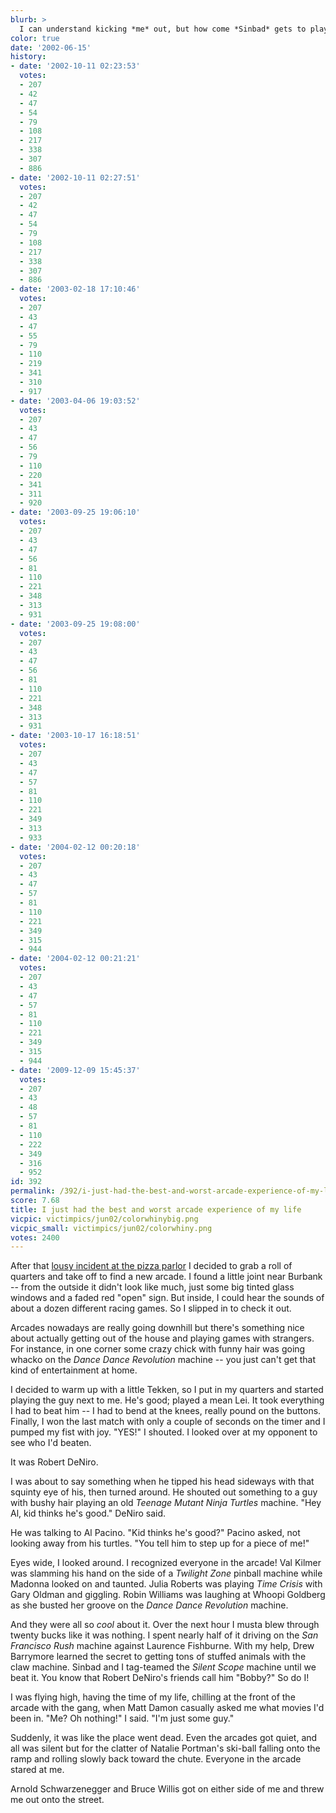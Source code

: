 ```yaml
---
blurb: >
  I can understand kicking *me* out, but how come *Sinbad* gets to play?
color: true
date: '2002-06-15'
history:
- date: '2002-10-11 02:23:53'
  votes:
  - 207
  - 42
  - 47
  - 54
  - 79
  - 108
  - 217
  - 338
  - 307
  - 886
- date: '2002-10-11 02:27:51'
  votes:
  - 207
  - 42
  - 47
  - 54
  - 79
  - 108
  - 217
  - 338
  - 307
  - 886
- date: '2003-02-18 17:10:46'
  votes:
  - 207
  - 43
  - 47
  - 55
  - 79
  - 110
  - 219
  - 341
  - 310
  - 917
- date: '2003-04-06 19:03:52'
  votes:
  - 207
  - 43
  - 47
  - 56
  - 79
  - 110
  - 220
  - 341
  - 311
  - 920
- date: '2003-09-25 19:06:10'
  votes:
  - 207
  - 43
  - 47
  - 56
  - 81
  - 110
  - 221
  - 348
  - 313
  - 931
- date: '2003-09-25 19:08:00'
  votes:
  - 207
  - 43
  - 47
  - 56
  - 81
  - 110
  - 221
  - 348
  - 313
  - 931
- date: '2003-10-17 16:18:51'
  votes:
  - 207
  - 43
  - 47
  - 57
  - 81
  - 110
  - 221
  - 349
  - 313
  - 933
- date: '2004-02-12 00:20:18'
  votes:
  - 207
  - 43
  - 47
  - 57
  - 81
  - 110
  - 221
  - 349
  - 315
  - 944
- date: '2004-02-12 00:21:21'
  votes:
  - 207
  - 43
  - 47
  - 57
  - 81
  - 110
  - 221
  - 349
  - 315
  - 944
- date: '2009-12-09 15:45:37'
  votes:
  - 207
  - 43
  - 48
  - 57
  - 81
  - 110
  - 222
  - 349
  - 316
  - 952
id: 392
permalink: /392/i-just-had-the-best-and-worst-arcade-experience-of-my-life/
score: 7.68
title: I just had the best and worst arcade experience of my life
vicpic: victimpics/jun02/colorwhinybig.png
vicpic_small: victimpics/jun02/colorwhiny.png
votes: 2400
---
```


After that [lousy incident at the pizza parlor](@/victim/386.md) I
decided to grab a roll of quarters and take off to find a new arcade. I
found a little joint near Burbank -- from the outside it didn't look
like much, just some big tinted glass windows and a faded red "open"
sign. But inside, I could hear the sounds of about a dozen different
racing games. So I slipped in to check it out.

Arcades nowadays are really going downhill but there's something nice
about actually getting out of the house and playing games with
strangers. For instance, in one corner some crazy chick with funny hair
was going whacko on the *Dance Dance Revolution* machine -- you just
can't get that kind of entertainment at home.

I decided to warm up with a little Tekken, so I put in my quarters and
started playing the guy next to me. He's good; played a mean Lei. It
took everything I had to beat him -- I had to bend at the knees, really
pound on the buttons. Finally, I won the last match with only a couple
of seconds on the timer and I pumped my fist with joy. "YES!" I shouted.
I looked over at my opponent to see who I'd beaten.

It was Robert DeNiro.

I was about to say something when he tipped his head sideways with that
squinty eye of his, then turned around. He shouted out something to a
guy with bushy hair playing an old *Teenage Mutant Ninja Turtles*
machine. "Hey Al, kid thinks he's good." DeNiro said.

He was talking to Al Pacino. "Kid thinks he's good?" Pacino asked, not
looking away from his turtles. "You tell him to step up for a piece of
me!"

Eyes wide, I looked around. I recognized everyone in the arcade! Val
Kilmer was slamming his hand on the side of a *Twilight Zone* pinball
machine while Madonna looked on and taunted. Julia Roberts was playing
*Time Crisis* with Gary Oldman and giggling. Robin Williams was laughing
at Whoopi Goldberg as she busted her groove on the *Dance Dance
Revolution* machine.

And they were all so *cool* about it. Over the next hour I musta blew
through twenty bucks like it was nothing. I spent nearly half of it
driving on the *San Francisco Rush* machine against Laurence Fishburne.
With my help, Drew Barrymore learned the secret to getting tons of
stuffed animals with the claw machine. Sinbad and I tag-teamed the
*Silent Scope* machine until we beat it. You know that Robert DeNiro's
friends call him "Bobby?" So do I!

I was flying high, having the time of my life, chilling at the front of
the arcade with the gang, when Matt Damon casually asked me what movies
I'd been in. "Me? Oh nothing!" I said. "I'm just some guy."

Suddenly, it was like the place went dead. Even the arcades got quiet,
and all was silent but for the clatter of Natalie Portman's ski-ball
falling onto the ramp and rolling slowly back toward the chute. Everyone
in the arcade stared at me.

Arnold Schwarzenegger and Bruce Willis got on either side of me and
threw me out onto the street.